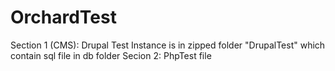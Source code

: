 # OrchardTest

Section 1 (CMS): Drupal Test Instance is in zipped folder "DrupalTest" which contain sql file in db folder
Secion 2: PhpTest file
